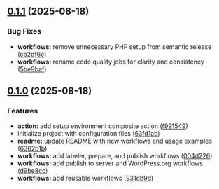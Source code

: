 ## [0.1.1](https://github.com/SP-Libraries/actions/compare/v0.1.0...v0.1.1) (2025-08-18)

### Bug Fixes

* **workflows:** remove unnecessary PHP setup from semantic release ([cb2df6c](https://github.com/SP-Libraries/actions/commit/cb2df6c89f561fae97d44f136dbe001f3402a5b7))
* **workflows:** rename code quality jobs for clarity and consistency ([5be9baf](https://github.com/SP-Libraries/actions/commit/5be9bafebab2689999531d5011c2ed136ea9241a))

## [0.1.0](https://github.com/SP-Libraries/actions/compare/v0.0.0...v0.1.0) (2025-08-18)

### Features

* **action:** add setup environment composite action ([f991549](https://github.com/SP-Libraries/actions/commit/f9915496fd0b539e997cf4abbe5c997b1749e810))
* initialize project with configuration files ([63fd1ab](https://github.com/SP-Libraries/actions/commit/63fd1ab0b3c369d01c1e91794daa7ee58fe3d42e))
* **readme:** update README with new workflows and usage examples ([6362b1b](https://github.com/SP-Libraries/actions/commit/6362b1be2537dfd06762bfcd02bdff527770d59f))
* **workflows:** add labeler, prepare, and publish workflows ([004d226](https://github.com/SP-Libraries/actions/commit/004d22631935152d47d26f919123355e8029d48d))
* **workflows:** add publish to server and WordPress.org workflows ([d9be8cc](https://github.com/SP-Libraries/actions/commit/d9be8cc71434ff7f51bf632615b8318b91f471e3))
* **workflows:** add reusable workflows ([931db9d](https://github.com/SP-Libraries/actions/commit/931db9d481ad23eef1d6c9b9383cb4d07359a986))
